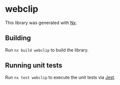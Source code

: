 # webclip

This library was generated with [Nx](https://nx.dev).

## Building

Run `nx build webclip` to build the library.

## Running unit tests

Run `nx test webclip` to execute the unit tests via [Jest](https://jestjs.io).

